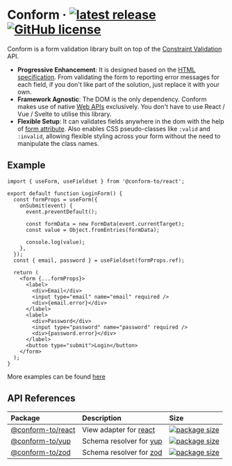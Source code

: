 # Conform &middot; [![latest release](https://img.shields.io/github/v/release/edmundhung/conform?include_prereleases)](https://github.com/edmundhung/conform/releases) [![GitHub license](https://img.shields.io/github/license/edmundhung/conform)](https://github.com/edmundhung/conform/blob/main/LICENSE)

Conform is a form validation library built on top of the [Constraint Validation](https://caniuse.com/constraint-validation) API.

- **Progressive Enhancement**: It is designed based on the [HTML specification](https://html.spec.whatwg.org/dev/form-control-infrastructure.html#the-constraint-validation-api). From validating the form to reporting error messages for each field, if you don't like part of the solution, just replace it with your own.
- **Framework Agnostic**: The DOM is the only dependency. Conform makes use of native [Web APIs](https://developer.mozilla.org/en-US/docs/Web/API) exclusively. You don't have to use React / Vue / Svelte to utilise this library.
- **Flexible Setup**: It can validates fields anywhere in the dom with the help of [form attribute](https://developer.mozilla.org/en-US/docs/Web/HTML/Element/input#form). Also enables CSS pseudo-classes like `:valid` and `:invalid`, allowing flexible styling across your form without the need to manipulate the class names.

## Example

```tsx
import { useForm, useFieldset } from '@conform-to/react';

export default function LoginForm() {
  const formProps = useForm({
    onSubmit(event) {
      event.preventDefault();

      const formData = new FormData(event.currentTarget);
      const value = Object.fromEntries(formData);

      console.log(value);
    },
  });
  const { email, password } = useFieldset(formProps.ref);

  return (
    <form {...formProps}>
      <label>
        <div>Email</div>
        <input type="email" name="email" required />
        <div>{email.error}</div>
      </label>
      <label>
        <div>Password</div>
        <input type="password" name="password" required />
        <div>{password.error}</div>
      </label>
      <button type="submit">Login</button>
    </form>
  );
}
```

More examples can be found [here](examples)

## API References

<!-- prettier-ignore-start -->
| Package | Description | Size |
| :------ | :---------- | :--- |
| [@conform-to/react](packages/conform-react) | View adapter for [react](https://github.com/facebook/react)  | [![package size](https://img.shields.io/bundlephobia/minzip/@conform-to/react)](https://bundlephobia.com/package/@conform-to/react) |
| [@conform-to/yup](packages/conform-yup) | Schema resolver for [yup](https://github.com/jquense/yup) | [![package size](https://img.shields.io/bundlephobia/minzip/@conform-to/yup)](https://bundlephobia.com/package/@conform-to/yup) |
| [@conform-to/zod](packages/conform-zod) | Schema resolver for [zod](https://github.com/colinhacks/zod) | [![package size](https://img.shields.io/bundlephobia/minzip/@conform-to/zod)](https://bundlephobia.com/package/@conform-to/zod) |
<!-- prettier-ignore-end -->
